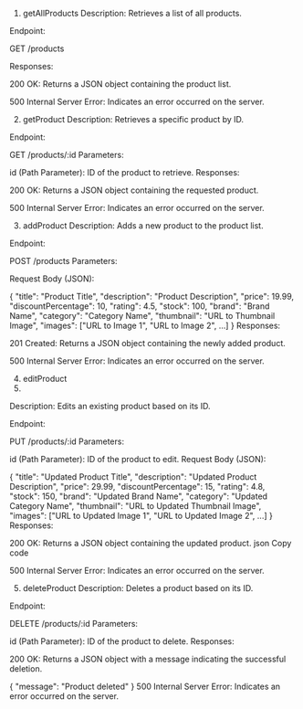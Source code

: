 1. getAllProducts
Description:
Retrieves a list of all products.

Endpoint:

GET /products

Responses:

200 OK: Returns a JSON object containing the product list.

500 Internal Server Error: Indicates an error occurred on the server.


2. getProduct
Description:
Retrieves a specific product by ID.

Endpoint:

GET /products/:id
Parameters:

id (Path Parameter): ID of the product to retrieve.
Responses:

200 OK: Returns a JSON object containing the requested product.

500 Internal Server Error: Indicates an error occurred on the server.


3. addProduct
Description:
Adds a new product to the product list.

Endpoint:

POST /products
Parameters:

Request Body (JSON):

{
  "title": "Product Title",
  "description": "Product Description",
  "price": 19.99,
  "discountPercentage": 10,
  "rating": 4.5,
  "stock": 100,
  "brand": "Brand Name",
  "category": "Category Name",
  "thumbnail": "URL to Thumbnail Image",
  "images": ["URL to Image 1", "URL to Image 2", ...]
}
Responses:

201 Created: Returns a JSON object containing the newly added product.

500 Internal Server Error: Indicates an error occurred on the server.


4. editProduct
5. 
Description:
Edits an existing product based on its ID.

Endpoint:

PUT /products/:id
Parameters:

id (Path Parameter): ID of the product to edit.
Request Body (JSON):

{
  "title": "Updated Product Title",
  "description": "Updated Product Description",
  "price": 29.99,
  "discountPercentage": 15,
  "rating": 4.8,
  "stock": 150,
  "brand": "Updated Brand Name",
  "category": "Updated Category Name",
  "thumbnail": "URL to Updated Thumbnail Image",
  "images": ["URL to Updated Image 1", "URL to Updated Image 2", ...]
}
Responses:

200 OK: Returns a JSON object containing the updated product.
json
Copy code

500 Internal Server Error: Indicates an error occurred on the server.


5. deleteProduct
Description:
Deletes a product based on its ID.

Endpoint:

DELETE /products/:id
Parameters:

id (Path Parameter): ID of the product to delete.
Responses:

200 OK: Returns a JSON object with a message indicating the successful deletion.

{
  "message": "Product deleted"
}
500 Internal Server Error: Indicates an error occurred on the server.
